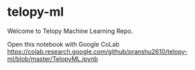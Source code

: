# telopy-ml
Welcome to Telopy Machine Learning Repo.

Open this notebook with Google CoLab https://colab.research.google.com/github/pranshu2610/telopy-ml/blob/master/TelopyML.ipynb

